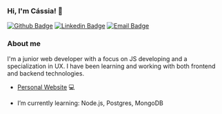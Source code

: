 ### Hi, I'm Cássia! 👋

[![Github Badge](https://img.shields.io/badge/-Github-000?style=flat-square&logo=Github&logoColor=white&link=https://github.com/cah90)](https://github.com/cah90)
[![Linkedin Badge](https://img.shields.io/badge/-LinkedIn-blue?style=flat-square&logo=Linkedin&logoColor=white&link=https://www.linkedin.com/in/cassiabernardodev/)](https://www.linkedin.com/in/cassiabernardodev/)
[![Email Badge](https://img.shields.io/badge/-Gmail-c14438?style=flat-square&logo=Gmail&logoColor=white&link=mailto:cascrisbern@gmail.com)](mailto:cascrisbern@gmail.com)


### About me
I'm a junior web developer with a focus on JS developing and a specialization in UX. I have been learning and working with both frontend and backend technologies.

- [Personal Website](https://cassiabernardo.com/) 💻 

- I’m currently learning: Node.js, Postgres, MongoDB


<!--
Here are some ideas to get you started:

- 🔭 I’m currently working on ...
- 🌱 I’m currently learning ...
- 👯 I’m looking to collaborate on ...
- 🤔 I’m looking for help with ...
- 💬 Ask me about ...
- 📫 How to reach me: ...
- 😄 Pronouns: ...
- ⚡ Fun fact: ...
-->
